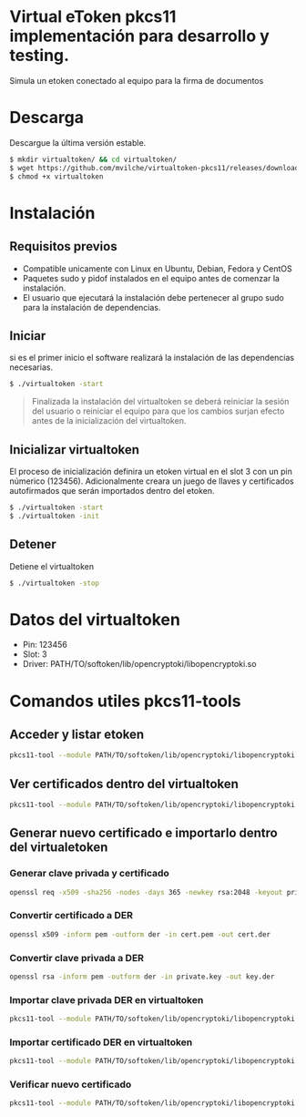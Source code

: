 # Virtual eToken pkcs11 implementación para desarrollo y testing.

Simula un etoken conectado al equipo para la firma de documentos

# Descarga

Descargue la última versión estable.

```sh
$ mkdir virtualtoken/ && cd virtualtoken/
$ wget https://github.com/mvilche/virtualtoken-pkcs11/releases/download/v1.3/virtualtoken
$ chmod +x virtualtoken
```

# Instalación

## Requisitos previos

- Compatible unicamente con Linux en Ubuntu, Debian, Fedora y CentOS
- Paquetes sudo y pidof instalados en el equipo antes de comenzar la instalación.
- El usuario que ejecutará la instalación debe pertenecer al grupo sudo para la instalación de dependencias.


## Iniciar

si es el primer inicio el software realizará la instalación de las dependencias necesarias.


```sh
$ ./virtualtoken -start
```

> Finalizada la instalación del virtualtoken 
> se deberá reiniciar la sesión del usuario
> o reiniciar el equipo para que los cambios
> surjan efecto antes de la inicialización
> del virtualtoken.


## Inicializar virtualtoken

El proceso de inicialización definira un etoken virtual en el slot 3 con un pin númerico (123456).
Adicionalmente creara un juego de llaves y certificados autofirmados que serán importados dentro del etoken.

```sh
$ ./virtualtoken -start
$ ./virtualtoken -init
```

## Detener

Detiene el virtualtoken

```sh
$ ./virtualtoken -stop
```

# Datos del virtualtoken

* Pin: 123456
* Slot: 3
* Driver: PATH/TO/softoken/lib/opencryptoki/libopencryptoki.so


# Comandos utiles pkcs11-tools

## Acceder y listar etoken

```sh
pkcs11-tool --module PATH/TO/softoken/lib/opencryptoki/libopencryptoki.so -L --slot 3 --login --pin 123456
```
## Ver certificados dentro del virtualtoken

```sh
pkcs11-tool --module PATH/TO/softoken/lib/opencryptoki/libopencryptoki.so -L --slot 3 --list-objects --type cert
```
## Generar nuevo certificado e importarlo dentro del virtualetoken

### Generar clave privada y certificado

```sh
openssl req -x509 -sha256 -nodes -days 365 -newkey rsa:2048 -keyout private.key -out cert.pem -subj "/CN=testing"
```
### Convertir certificado a DER

```sh
openssl x509 -inform pem -outform der -in cert.pem -out cert.der
```
### Convertir clave privada a DER

```sh
openssl rsa -inform pem -outform der -in private.key -out key.der
```
### Importar clave privada DER en virtualtoken

```sh
pkcs11-tool --module PATH/TO/softoken/lib/opencryptoki/libopencryptoki.so --slot 3 --login --pin 123456 --write-object key.der --type privkey --id 20 --label 'mi_cert'
```
### Importar certificado DER en virtualtoken

```sh
pkcs11-tool --module PATH/TO/softoken/lib/opencryptoki/libopencryptoki.so --slot 3 --login --pin 123456 --write-object cert.der --type cert --id 20 --label 'mi_cert'
```
### Verificar nuevo certificado

```sh
pkcs11-tool --module PATH/TO/softoken/lib/opencryptoki/libopencryptoki.so -L --slot 3 --list-objects --type cert

```
